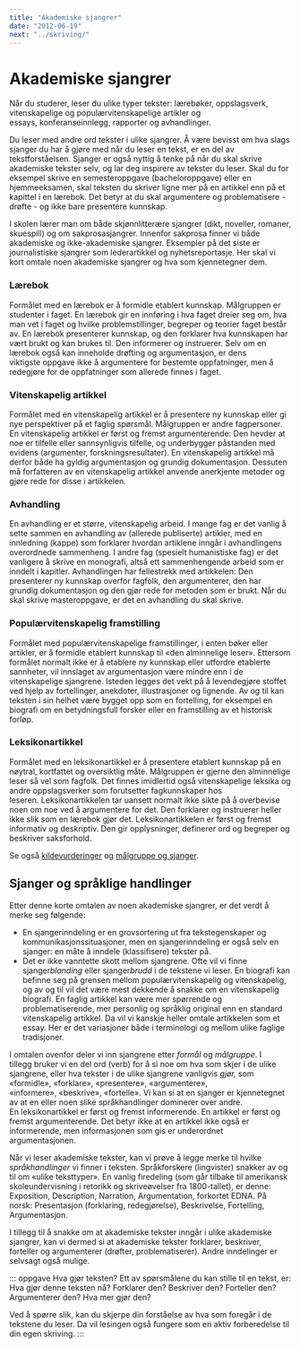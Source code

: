 ```yaml
---
title: "Akademiske sjangrer"
date: "2012-06-19"
next: "../skriving/"
---
```


# Akademiske sjangrer

Når du studerer, leser du ulike typer tekster: lærebøker, oppslagsverk, vitenskapelige og populærvitenskapelige artikler og essays, konferanseinnlegg, rapporter og avhandlinger.

Du leser med andre ord tekster i ulike sjangrer. Å være bevisst om hva slags sjanger du har å gjøre med når du leser en tekst, er en del av tekstforståelsen. Sjanger er også nyttig å tenke på når du skal skrive akademiske tekster selv, og lar deg inspirere av tekster du leser. Skal du for eksempel skrive en semesteroppgave (bacheloroppgave) eller en hjemmeeksamen, skal teksten du skriver ligne mer på en artikkel enn på et kapittel i en lærebok. Det betyr at du skal argumentere og problematisere - drøfte - og ikke bare presentere kunnskap.

I skolen lærer man om både skjønnlitterære sjangrer (dikt, noveller, romaner, skuespill) og om sakprosasjangrer. Innenfor sakprosa finner vi både akademiske og ikke-akademiske sjangrer. Eksempler på det siste er journalistiske sjangrer som lederartikkel og nyhetsreportasje. Her skal vi kort omtale noen akademiske sjangrer og hva som kjennetegner dem.


### Lærebok

Formålet med en lærebok er å formidle etablert kunnskap. Målgruppen er studenter i faget. En lærebok gir en innføring i hva faget dreier seg om, hva man vet i faget og hvilke problemstillinger, begreper og teorier faget består av. En lærebok presenterer kunnskap, og den forklarer hva kunnskapen har vært brukt og kan brukes til. Den informerer og instruerer. Selv om en lærebok også kan inneholde drøfting og argumentasjon, er dens viktigste oppgave ikke å argumentere for bestemte oppfatninger, men å redegjøre for de oppfatninger som allerede finnes i faget.

### Vitenskapelig artikkel

Formålet med en vitenskapelig artikkel er å presentere ny kunnskap eller gi nye perspektiver på et faglig spørsmål. Målgruppen er andre fagpersoner. En vitenskapelig artikkel er først og fremst argumenterende: Den hevder at noe er tilfelle eller sannsynligvis tilfelle, og underbygger påstanden med evidens (argumenter, forskningsresultater). En vitenskapelig artikkel må derfor både ha gyldig argumentasjon og grundig dokumentasjon. Dessuten må forfatteren av en vitenskapelig artikkel anvende anerkjente metoder og gjøre rede for disse i artikkelen.

### Avhandling

En avhandling er et større, vitenskapelig arbeid. I mange fag er det vanlig å sette sammen en avhandling av (allerede publiserte) artikler, med en innledning (kappe) som forklarer hvordan artiklene inngår i avhandlingens overordnede sammenheng. I andre fag (spesielt humanistiske fag) er det vanligere å skrive en monografi, altså ett sammenhengende arbeid som er inndelt i kapitler. Avhandlingen har fellestrekk med artikkelen: Den presenterer ny kunnskap overfor fagfolk, den argumenterer, den har grundig dokumentasjon og den gjør rede for metoden som er brukt. Når du skal skrive masteroppgave, er det en avhandling du skal skrive.

### Populærvitenskapelig framstilling

Formålet med populærvitenskapelige framstillinger, i enten bøker eller artikler, er å formidle etablert kunnskap til «den alminnelige leser». Ettersom formålet normalt ikke er å etablere ny kunnskap eller utfordre etablerte sannheter, vil innslaget av argumentasjon være mindre enn i de vitenskapelige sjangrene. Isteden legges det vekt på å levendegjøre stoffet ved hjelp av fortellinger, anekdoter, illustrasjoner og lignende. Av og til kan teksten i sin helhet være bygget opp som en fortelling, for eksempel en biografi om en betydningsfull forsker eller en framstilling av et historisk forløp.

### Leksikonartikkel

Formålet med en leksikonartikkel er å presentere etablert kunnskap på en nøytral, kortfattet og oversiktlig måte. Målgruppen er gjerne den alminnelige leser så vel som fagfolk. Det finnes imidlertid også vitenskapelige leksika og andre oppslagsverker som forutsetter fagkunnskaper hos leseren. Leksikonartikkelen tar uansett normalt ikke sikte på å overbevise noen om noe ved å argumentere for det. Den forklarer og instruerer heller ikke slik som en lærebok gjør det. Leksikonartikkelen er først og fremst informativ og deskriptiv. Den gir opplysninger, definerer ord og begreper og beskriver saksforhold.

Se også [kildevurderinger](/kjeldebruk/kjeldevurdering.html) og [målgruppe og sjanger](/kjeldebruk/kjeldevurdering.html#malgruppe-og-sjanger).

## Sjanger og språklige handlinger 

Etter denne korte omtalen av noen akademiske sjangrer, er det verdt å merke seg følgende:

- En sjangerinndeling er en grovsortering ut fra tekstegenskaper og kommunikasjonssituasjoner, men en sjangerinndeling er også selv en sjanger: en måte å inndele (klassifisere) tekster på. 
- Det er ikke vanntette skott mellom sjangrene. Ofte vil vi finne sjanger*blanding* eller sjanger*brudd* i de tekstene vi leser. En biografi kan befinne seg på grensen mellom populærvitenskapelig og vitenskapelig, og av og til vil det være mest dekkende å snakke om en vitenskapelig biografi. En faglig artikkel kan være mer spørrende og problematiserende, mer personlig og språklig original enn en standard vitenskapelig artikkel. Da vil vi kanskje heller omtale artikkelen som et essay. Her er det variasjoner både i terminologi og mellom ulike faglige tradisjoner.

I omtalen ovenfor deler vi inn sjangrene etter _formål_ og _målgruppe_. I tillegg bruker vi en del ord (verb) for å si noe om hva som skjer i de ulike sjangrene, eller hva tekster i de ulike sjangrene vanligvis _gjør,_ som «formidle», «forklare», «presentere», «argumentere», «informere», «beskrive», «fortelle». Vi kan si at en sjanger er kjennetegnet av at en eller noen slike språkhandlinger dominerer over andre. En leksikonartikkel er først og fremst informerende. En artikkel er først og fremst argumenterende. Det betyr ikke at en artikkel ikke også er informerende, men informasjonen som gis er underordnet argumentasjonen.

Når vi leser akademiske tekster, kan vi prøve å legge merke til hvilke _språkhandlinger_ vi finner i teksten. Språkforskere (lingvister) snakker av og til om «ulike teksttyper». En vanlig firedeling (som går tilbake til amerikansk skoleundervisning i retorikk og skriveøvelser fra 1800-tallet), er denne: Exposition, Description, Narration, Argumentation, forkortet EDNA. På norsk: Presentasjon (forklaring, redegjørelse), Beskrivelse, Fortelling, Argumentasjon.

I tillegg til å snakke om at akademiske tekster inngår i ulike akademiske sjangrer, kan vi dermed si at akademiske tekster forklarer, beskriver, forteller og argumenterer (drøfter, problematiserer). Andre inndelinger er selvsagt også mulige. 

::: oppgave Hva gjør teksten?
Ett av spørsmålene du kan stille til en tekst, er: Hva gjør denne teksten nå? Forklarer den? Beskriver den? Forteller den? Argumenterer den? Hva mer gjør den? 

Ved å spørre slik, kan du skjerpe din forståelse av hva som foregår i de tekstene du leser. Da vil lesingen også fungere som en aktiv forberedelse til din egen skriving.
:::

